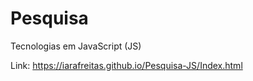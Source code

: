 # Pesquisa
 Tecnologias em JavaScript (JS)

 Link: https://iarafreitas.github.io/Pesquisa-JS/Index.html
